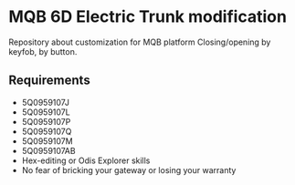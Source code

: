 # MQB 6D Electric Trunk modification
Repository about customization for MQB platform  Closing/opening by keyfob, by button. 

## Requirements
- 5Q0959107J
- 5Q0959107L
- 5Q0959107P
- 5Q0959107Q
- 5Q0959107M
- 5Q0959107AB
- Hex-editing or Odis Explorer skills
- No fear of bricking your gateway or losing your warranty

